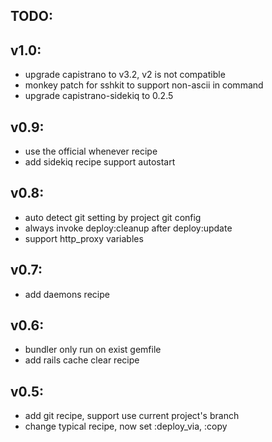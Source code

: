 ## TODO:

## v1.0:
- upgrade capistrano to v3.2, v2 is not compatible
- monkey patch for sshkit to support non-ascii in command
- upgrade capistrano-sidekiq to 0.2.5

## v0.9:
- use the official whenever recipe
- add sidekiq recipe support autostart

## v0.8:
- auto detect git setting by project git config
- always invoke deploy:cleanup after deploy:update
- support http_proxy variables

## v0.7:
- add daemons recipe

## v0.6:
- bundler only run on exist gemfile
- add rails cache clear recipe

## v0.5:
- add git recipe, support use current project's branch
- change typical recipe, now set :deploy_via, :copy
